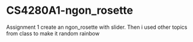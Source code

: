 # CS4280A1-ngon_rosette
Assignment 1 create an ngon_rosette with slider. Then i used other topics from class to make it random rainbow
